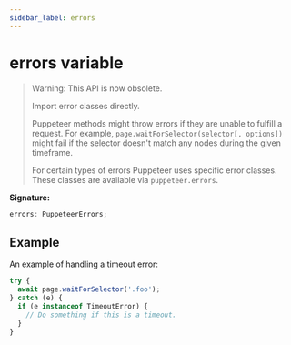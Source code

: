 ```yaml
---
sidebar_label: errors
---
```


# errors variable

> Warning: This API is now obsolete.
>
> Import error classes directly.
>
> Puppeteer methods might throw errors if they are unable to fulfill a request.
> For example, `page.waitForSelector(selector[, options])` might fail if the
> selector doesn't match any nodes during the given timeframe.
>
> For certain types of errors Puppeteer uses specific error classes. These
> classes are available via `puppeteer.errors`.

**Signature:**

```typescript
errors: PuppeteerErrors;
```

## Example

An example of handling a timeout error:

```ts
try {
  await page.waitForSelector('.foo');
} catch (e) {
  if (e instanceof TimeoutError) {
    // Do something if this is a timeout.
  }
}
```

